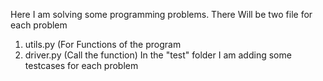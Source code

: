 Here I am solving some programming problems.
There Will be two file for each problem
1. utils.py (For Functions of the program
2. driver.py (Call the function)
In the "test" folder I am adding some testcases for each problem